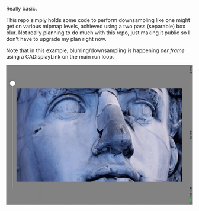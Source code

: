 Really basic.

This repo simply holds some code to perform downsampling like one might get on various mipmap levels, achieved using a two pass (separable) box blur. Not really planning to do much with this repo, just making it public so I don't have to upgrade my plan right now.

Note that in this example, blurring/downsampling is happening *per frame* using a CADisplayLink on the main run loop.

![Example](downsample.gif)